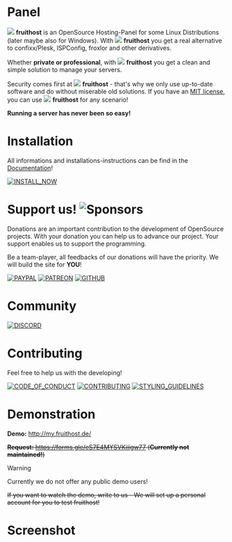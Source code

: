 # Panel
![](https://raw.githubusercontent.com/fruithost/Documentation/main/Images/LOGO_TEXT.png) **fruithost** is an OpenSource Hosting-Panel for some Linux Distributions (later maybe also for Windows). With ![](https://raw.githubusercontent.com/fruithost/Documentation/main/Images/LOGO_TEXT.png) **fruithost**  you get a real alternative to confixx/Plesk, ISPConfig, froxlor and other derivatives.

Whether **private or professional**, with ![](https://raw.githubusercontent.com/fruithost/Documentation/main/Images/LOGO_TEXT.png) **fruithost**  you get a clean and simple solution to manage your servers.

Security comes first at ![](https://raw.githubusercontent.com/fruithost/Documentation/main/Images/LOGO_TEXT.png) **fruithost** - that's why we only use up-to-date software and do without miserable old solutions. If you have an [MIT license](https://github.com/fruithost/Panel/blob/master/LICENSE), you can use ![](https://raw.githubusercontent.com/fruithost/Documentation/main/Images/LOGO_TEXT.png) **fruithost**   for any scenario!

**Running a server has never been so easy!**

# Installation
All informations and installations-instructions can be find in the [Documentation](https://github.com/fruithost/Documentation)!

[![INSTALL_NOW]](https://github.com/fruithost/Documentation/tree/main/Installation)

# Support us! ![Sponsors](https://img.shields.io/github/sponsors/fruithost?style=social)
Donations are an important contribution to the development of OpenSource projects. With your donation you can help us to advance our project. Your support enables us to support the programming.

Be a team-player, all feedbacks of our donations will have the priority. We will build the site for **YOU**!

[![PAYPAL]](https://paypal.me/debitdirect) [![PATREON]](https://www.patreon.com/fruithost) [![GITHUB]](https://github.com/sponsors/fruithost)

# Community
[![DISCORD]](https://discord.gg/8pTWckusSC)

# Contributing
Feel free to help us with the developing! 

[![CODE_OF_CONDUCT]](https://github.com/fruithost/Panel/blob/master/.github/CODE_OF_CONDUCT.md)
[![CONTRIBUTING]](https://github.com/fruithost/Panel/blob/master/.github/CONTRIBUTING.md)
[![STYLING_GUIDELINES]](https://fruithost.de/guidelines/styling)

[GITHUB]: https://img.shields.io/badge/GitHub-%24?style=for-the-badge&logo=github&color=%230d1117
[PAYPAL]: https://img.shields.io/badge/PayPal-%24?style=for-the-badge&logo=paypal&color=%23169BD7
[PATREON]: https://img.shields.io/badge/PATREON-%24?style=for-the-badge&logo=patreon&color=%23F96854
[INSTALL_NOW]: https://img.shields.io/badge/Install_Now!-37a779?style=for-the-badge
[CODE_OF_CONDUCT]: https://img.shields.io/badge/Code_of_Conduct-37a779?style=for-the-badge
[CONTRIBUTING]: https://img.shields.io/badge/Contributing-37a779?style=for-the-badge
[STYLING_GUIDELINES]: https://img.shields.io/badge/Styling_Guidelines-37a779?style=for-the-badge
[DISCORD]: https://img.shields.io/badge/Discord-37a779?style=for-the-badge&logo=discord&color=%230d1117

# Demonstration
**Demo:** http://my.fruithost.de/

~~**Request:** https://forms.gle/eS7E4MYSVKiiigw77 (**Currently not maintained!**)~~

> [!WARNING]
> Currently we do not offer any public demo users!
> 
> ~~If you want to watch the demo, write to us - We will set up a personal account for you to test fruithost!~~

# Screenshot
<picture>
  <source media="(prefers-color-scheme: dark)" srcset="https://raw.githubusercontent.com/fruithost/Documentation/main/Images/Dark.png#gh-dark-mode-only">
  <img alt="" src="https://raw.githubusercontent.com/fruithost/Documentation/main/Images/Light.png">
</picture>
